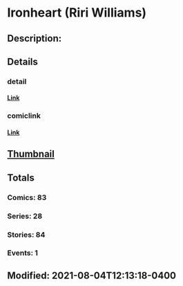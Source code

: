 # Ironheart (Riri Williams)
## Description: 
## Details
### detail
#### [Link](http://marvel.com/comics/characters/1017831/ironheart_riri_williams?utm_campaign=apiRef&utm_source=d8455188da2836f893171a8a63981172)
### comiclink
#### [Link](http://marvel.com/comics/characters/1017831/ironheart_riri_williams?utm_campaign=apiRef&utm_source=d8455188da2836f893171a8a63981172)
## [Thumbnail](http://i.annihil.us/u/prod/marvel/i/mg/b/40/image_not_available.jpg)
## Totals
### Comics: 83
### Series: 28
### Stories: 84
### Events: 1
## Modified: 2021-08-04T12:13:18-0400